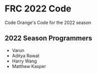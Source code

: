 # FRC 2022 Code

Code Orange's Code for the 2022 season

## 2022 Season Programmers

- Varun
- Aditya Rawat 
- Harry Wang
- Matthew Kasper